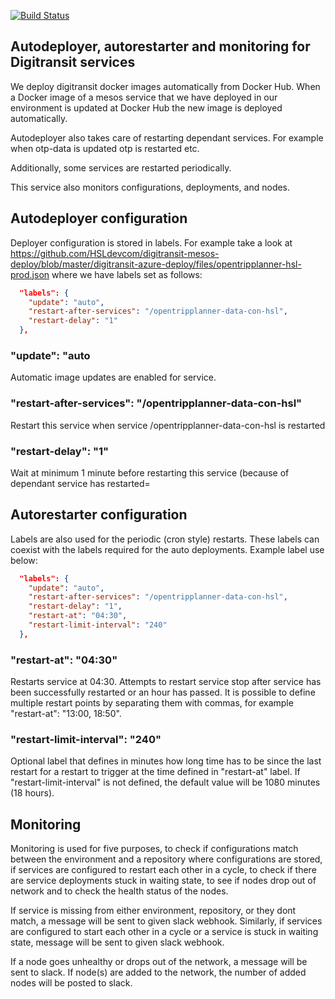 [![Build Status](https://travis-ci.org/HSLdevcom/digitransit-deployer.svg?branch=master)](https://travis-ci.org/HSLdevcom/digitransit-deployer)

## Autodeployer, autorestarter and monitoring for Digitransit services

We deploy digitransit docker images automatically from Docker Hub. When a Docker image of a mesos service that we have deployed in our environment is updated at Docker Hub the new image is deployed automatically.

Autodeployer also takes care of restarting dependant services. For example when otp-data is updated otp is restarted etc.

Additionally, some services are restarted periodically.

This service also monitors configurations, deployments, and nodes. 

## Autodeployer configuration

Deployer configuration is stored in labels. For example take a look at https://github.com/HSLdevcom/digitransit-mesos-deploy/blob/master/digitransit-azure-deploy/files/opentripplanner-hsl-prod.json where we have labels set as follows:

```json
  "labels": {
    "update": "auto",
    "restart-after-services": "/opentripplanner-data-con-hsl",
    "restart-delay": "1"
  },
```

### "update": "auto
Automatic image updates are enabled for service.

### "restart-after-services": "/opentripplanner-data-con-hsl"
Restart this service when service /opentripplanner-data-con-hsl is restarted

### "restart-delay": "1"
Wait at minimum 1 minute before restarting this service (because of dependant service has restarted=

## Autorestarter configuration

Labels are also used for the periodic (cron style) restarts. These labels can coexist with the labels required for the auto deployments. Example label use below:

```json
  "labels": {
    "update": "auto",
    "restart-after-services": "/opentripplanner-data-con-hsl",
    "restart-delay": "1",
    "restart-at": "04:30",
    "restart-limit-interval": "240"
  },
```

### "restart-at": "04:30"
Restarts service at 04:30. Attempts to restart service stop after service has been successfully restarted or an hour has passed. It is possible to define multiple restart points by separating them with commas, for example "restart-at": "13:00, 18:50".

### "restart-limit-interval": "240"
Optional label that defines in minutes how long time has to be since the last restart for a restart to trigger at the time defined in "restart-at" label. If "restart-limit-interval" is not defined, the default value will be 1080 minutes (18 hours).

## Monitoring

Monitoring is used for five purposes, to check if configurations match between the environment and a repository where configurations are stored, if services are configured to restart each other in a cycle, to check if there are service deployments stuck in waiting state, to see if nodes drop out of network and to check the health status of the nodes.

If service is missing from either environment, repository, or they dont match, a message will be sent to given slack webhook. Similarly, if services are configured to start each other in a cycle or a service is stuck in waiting state, message will be sent to given slack webhook.

If a node goes unhealthy or drops out of the network, a message will be sent to slack. If node(s) are added to the network, the number of added nodes will be posted to slack.
